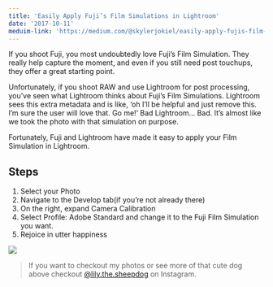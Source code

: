 ```yaml
---
title: 'Easily Apply Fuji’s Film Simulations in Lightroom'
date: '2017-10-11'
meduim-link: 'https://medium.com/@skylerjokiel/easily-apply-fujis-film-simulations-in-lightroom-84507da3615f'
---
```


If you shoot Fuji, you most undoubtedly love Fuji’s Film Simulation. They really help capture the moment, and even if you still need post touchups, they offer a great starting point.


Unfortunately, if you shoot RAW and use Lightroom for post processing, you’ve seen what Lightroom thinks about Fuji’s Film Simulations. Lightroom sees this extra metadata and is like, ‘oh I’ll be helpful and just remove this. I’m sure the user will love that. Go me!’ Bad Lightroom… Bad. It’s almost like we took the photo with that simulation on purpose.


Fortunately, Fuji and Lightroom have made it easy to apply your Film Simulation in Lightroom.


## Steps
1. Select your Photo
2. Navigate to the Develop tab(if you’re not already there)
3. On the right, expand Camera Calibration
4. Select Profile: Adobe Standard and change it to the Fuji Film Simulation you want.
5. Rejoice in utter happiness

![](/images/lightroom-filter-adjust.gif)

> If you want to checkout my photos or see more of that cute dog above checkout [@lily.the.sheepdog](https://medium.com/r/?url=https%3A%2F%2Fwww.instagram.com%2Flily.the.sheepdog%2F) on Instagram.